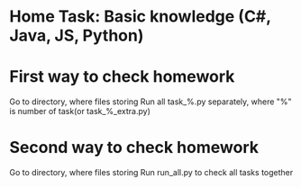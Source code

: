 # Home Task: Basic knowledge (C#, Java, JS, Python)
# First way to check homework
Go to directory, where files storing
Run all task_%.py separately, where "%" is number of task(or task_%_extra.py)

# Second way to check homework
Go to directory, where files storing
Run run_all.py to check all tasks together
